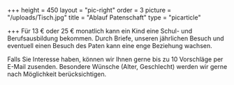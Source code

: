 +++
height = 450
layout = "pic-right"
order = 3
picture = "/uploads/Tisch.jpg"
title = "Ablauf Patenschaft"
type = "picarticle"

+++
Für 13 € oder 25 € monatlich kann ein Kind eine Schul- und Berufsausbildung bekommen. Durch Briefe, unseren jährlichen Besuch und eventuell einen Besuch des Paten kann eine enge Beziehung wachsen.

Falls Sie Interesse haben, können wir Ihnen gerne bis zu 10 Vorschläge per E-Mail zusenden. Besondere Wünsche (Alter, Geschlecht) werden wir gerne nach Möglichkeit berücksichtigen.